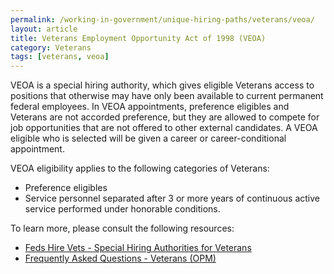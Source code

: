 ```yaml
---
permalink: /working-in-government/unique-hiring-paths/veterans/veoa/
layout: article
title: Veterans Employment Opportunity Act of 1998 (VEOA)
category: Veterans
tags: [veterans, veoa]
---
```


VEOA is a special hiring authority, which gives eligible Veterans access to positions that otherwise may have only been available to current permanent federal employees. In VEOA appointments, preference eligibles and Veterans are not accorded preference, but they are allowed to compete for job opportunities that are not offered to other external candidates. A VEOA eligible who is selected will be given a career or career-conditional appointment.

VEOA eligibility applies to the following categories of Veterans:

* Preference eligibles
* Service personnel separated after 3 or more years of continuous active service performed under honorable conditions.

To learn more, please consult the following resources:

* [Feds Hire Vets - Special Hiring Authorities for Veterans](https://fedshirevets.gov/job/shav/index.aspx)
* [Frequently Asked Questions - Veterans (OPM)](https://www.opm.gov/FAQS/topic/veterans/index.aspx)
